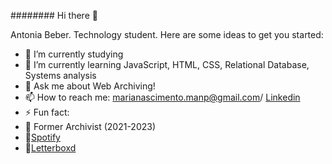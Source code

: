 ######## Hi there 👋

Antonia Beber.
Technology student.
Here are some ideas to get you started:


- 🔭 I’m currently studying
- 🌱 I’m currently learning JavaScript, HTML, CSS, Relational Database, Systems analysis
- 💬 Ask me about Web Archiving!
- 📫 How to reach me: marianascimento.manp@gmail.com/ [Linkedin](www.linkedin.com/in/maria-antônia-nascimento-pinto-80a84b204)
- ⚡ Fun fact:
- 📜 Former Archivist (2021-2023)
- 🎵[Spotify](https://open.spotify.com/user/21eeqghu4mqv4e2y3c4anglga?si=feea576541ca4832)
- 🎥[Letterboxd](https://boxd.it/1mE2b)



